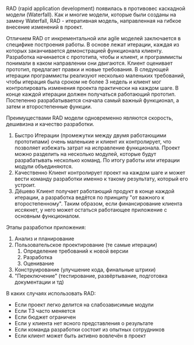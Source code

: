 RAD (rapid application development) появилась в противовес каскадной модели (Waterfall). Как и многие модели, которые были созданы на замену Waterfall, RAD - итеративная модель, направленная на гибкое внесение изменений в проект.

Отличием RAD от инкрементальной или agile моделей заключается в специфике построения работы. В основе лежат итерации, каждая из которых заканчивается демонстрацией функционала клиенту. Разработка начинается с прототипа, чтобы и клиент, и программисты понимали в каком направлении они двигаются. Клиент оценивает прототип, предлагает правки и новые требования. В следующей итерации программисты реализуют несколько маленьких требований, чтобы итерация была сроком не более 3 недель и клиент мог контролировать изменения проекта практически на каждом шаге. В конце каждой итерации должен получаться работающий прототип. Постепенно разрабатывается сначала самый важный функционал, а затем и второстепенные функции.

Преимуществами RAD модели одновременно являются скорость, дешивизна и качество разработки. 
1) Быстро
   Итерации (промежутки между двумя работающими прототипами) очень маленькие и клиент их контролирует, что позволяет избежать затрат на исправление функционала.
   Проект можно разделить на несколько модулей, которые будут разрабатывать несколько команд. По итогу работы или итерации модули объединяются.
2) Качественно 
   Клиент контролирует проект на каждом шаге и может вести команду разработки именно к такому результату, который его устроит.
3) Дёшево
   Клиент получает работающий продукт в конце каждой итерации, а разработка ведётся по принципу "от важного к второстепенному". Таким образом, если финансирование клиента иссякнет, у него может остаться работающее приложение с основным функционалом.

Этапы разработки приложения:
1) Анализ и планирование
2) Пользовательское проектирование (те самые итерации)
	1) Определение требований к новой версии
	2) Разработка
	3) Оценивание
3) Конструирование (улучшение кода, финальные штрихи)
4) "Переключение" (тестирование, развёртывание, подготовка документации и тд)

В каких случаях использовать RAD:
- Если проект легко делится на слабозависимые модули
- Если ТЗ часто меняется
- Если бюджет ограничен
- Если у клиента нет ясного представления о результате
- Если команда разработки состоит из опытных сотрудников
- Если клиент может быть активно вовлечён в проект
